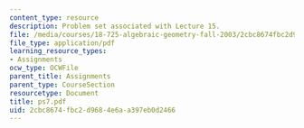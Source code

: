 ```yaml
---
content_type: resource
description: Problem set associated with Lecture 15.
file: /media/courses/18-725-algebraic-geometry-fall-2003/2cbc8674fbc2d9684e6aa397eb0d2466_ps7.pdf
file_type: application/pdf
learning_resource_types:
- Assignments
ocw_type: OCWFile
parent_title: Assignments
parent_type: CourseSection
resourcetype: Document
title: ps7.pdf
uid: 2cbc8674-fbc2-d968-4e6a-a397eb0d2466
---
```

